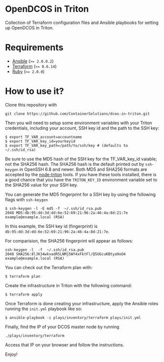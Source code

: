 # OpenDCOS in Triton
Collection of Terraform configuration files and Ansible playbooks for setting up
OpenDCOS in Triton.

# Requirements
  * [Ansible](https://www.ansible.com) (`>= 2.0.0.2`)
  * [Terraform](https://www.terraform.io/) (`>= 0.6.14`)
  * [Ruby](https://www.ruby-lang.org/en/) (`>= 2.0.0`)

# How to use it?
Clone this repository with
```
git clone https://github.com/ContainerSolutions/dcos-in-triton.git
```

Then you will need to setup some environment variables with your Triton credentials,
including your account, SSH key id and the path to the SSH key:
```
$ export TF_VAR_account=accountname
$ export TF_VAR_key_id=yourkeyid
$ export TF_VAR_key_path=/path/to/ssh/key # (defaults to ~/.ssh/id_rsa)
```

Be sure to use the MD5 hash of the SSH key for the TF_VAR_key_id vaiable; not the SHA256 hash. The SHA256 hash is the default printed out by `ssh-keygen` in OpenSSH 6.8 and newer. Both MD5 and SHA256 formats are accepted by the [node-triton](https://github.com/joyent/node-triton) tools. If you have these tools installed, there is a good chance that you have the `TRITON_KEY_ID` environment variable set to the SHA256 value for your SSH key.

You can generate the MD5 fingerprint for a SSH key by using the following flags with `ssh-keygen`

```
$ ssh-keygen -l -E md5 -f  ~/.ssh/id_rsa.pub
2048 MD5:db:95:dd:3d:dd:6e:52:69:21:96:2a:46:4a:8d:21:7e example@example.local (RSA)
```

In this example, the SSH key id (fingerprint) is `db:95:dd:3d:dd:6e:52:69:21:96:2a:46:4a:8d:21:7e`.

For comparision, the SHA256 fingerprint will appear as follows:

```
ssh-keygen -l  -f  ~/.ssh/id_rsa.pub
2048 SHA256:8lJK34wkvadR5LNMj5WY4xFktFl/Q5UGcuKBtya9oO4 example@example.local (RSA)
```


You can check out the Terraform plan with:
```
$ terraform plan
```

Create the infrastructure in Triton with the following command:
```
$ terraform apply
```

Once Terraform is done creating your infrastructure, apply the Ansible roles running the `init.yml` playbook like so:
```
$ ansible-playbook -i plays/inventory/terraform plays/init.yml
```

Finally, find the IP of your DCOS master node by running
```
./plays/inventory/terraform
```

Access that IP on your browser and follow the instructions.

Enjoy!

